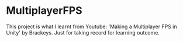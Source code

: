 # MultiplayerFPS

This project is what I learnt from Youtube: 'Making a Multiplayer FPS in Unity' by Brackeys. Just for taking record for learning outcome.
